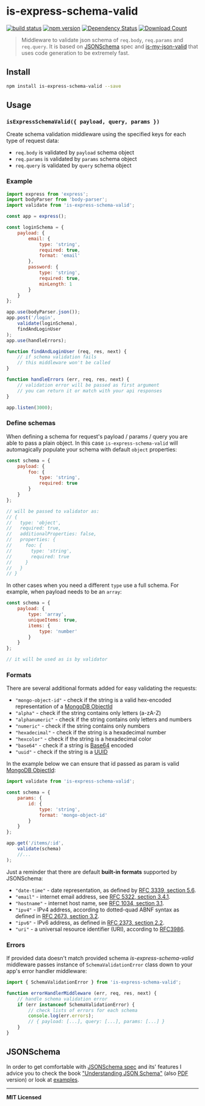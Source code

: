 # is-express-schema-valid

[![build status](http://img.shields.io/travis/voronianski/is-express-schema-valid.svg?style=flat)](https://travis-ci.org/voronianski/is-express-schema-valid.js)
[![npm version](http://badge.fury.io/js/is-express-schema-valid.svg)](http://badge.fury.io/js/is-express-schema-valid)
[![Dependency Status](http://david-dm.org/voronianski/is-express-schema-valid.svg)](http://david-dm.org/voronianski/is-express-schema-valid)
[![Download Count](http://img.shields.io/npm/dm/is-express-schema-valid.svg?style=flat)](http://www.npmjs.com/package/is-express-schema-valid)

> Middleware to validate json schema of `req.body`, `req.params` and `req.query`. It is based on [JSONSchema](http://json-schema.org) spec and [is-my-json-valid](https://github.com/mafintosh/is-my-json-valid) that uses code generation to be extremely fast.

## Install

```bash
npm install is-express-schema-valid --save
```

## Usage

### `isExpressSchemaValid({ payload, query, params })`

Create schema validation middleware using the specified keys for each type of request data:

- `req.body` is validated by `payload` schema object
- `req.params` is validated by `params` schema object
- `req.query` is validated by `query` schema object

### Example

```javascript
import express from 'express';
import bodyParser from 'body-parser';
import validate from 'is-express-schema-valid';

const app = express();

const loginSchema = {
    payload: {
        email: {
            type: 'string',
            required: true,
            format: 'email'
        },
        password: {
            type: 'string',
            required: true,
            minLength: 1
        }
    }
};

app.use(bodyParser.json());
app.post('/login',
    validate(loginSchema),
    findAndLoginUser
);
app.use(handleErrors);

function findAndLoginUser (req, res, next) {
    // if schema validation fails 
    // this middleware won't be called
}

function handleErrors (err, req, res, next) {
    // validation error will be passed as first argument
    // you can return it or match with your api responses
}

app.listen(3000);
```

### Define schemas

When defining a schema for request's payload / params / query you are able to pass a plain object. In this case `is-express-schema-valid` will automagically populate your schema with default `object` properties:

```javascript
const schema = {
    payload: {
        foo: {
            type: 'string',
            required: true
        }
    }
};

// will be passed to validator as:
// { 
//   type: 'object', 
//   required: true, 
//   additionalProperties: false, 
//   properties: { 
//     foo: { 
//       type: 'string', 
//       required: true 
//     }
//   }
// }
```

In other cases when you need a different `type` use a full schema. For example, when payload needs to be an `array`:

```javascript
const schema = {
    payload: {
        type: 'array',
        uniqueItems: true,
        items: {
            type: 'number'
        }
    }
};

// it will be used as is by validator
```

### Formats

There are several additional formats added for easy validating the requests:

- `"mongo-object-id"` - check if the string is a valid hex-encoded representation of a [MongoDB ObjectId](http://docs.mongodb.org/manual/reference/object-id/)
- `"alpha"` - check if the string contains only letters (a-zA-Z)
- `"alphanumeric"` - check if the string contains only letters and numbers
- `"numeric"` - check if the string contains only numbers
- `"hexadecimal"` - check if the string is a hexadecimal number
- `"hexcolor"` - check if the string is a hexadecimal color
- `"base64"` - check if a string is [Base64](https://en.wikipedia.org/wiki/Base64) encoded
- `"uuid"` - check if the string is a [UUID](https://en.wikipedia.org/wiki/Universally_unique_identifier)

In the example below we can ensure that id passed as param is valid [MongoDB ObjectId](http://docs.mongodb.org/manual/reference/object-id/): 

```javascript
import validate from 'is-express-schema-valid';

const schema = {
    params: {
        id: {
            type: 'string',
            format: 'mongo-object-id'
        }
    }
};

app.get('/items/:id',
    validate(schema) 
    //...
);
```

Just a reminder that there are default **built-in formats** supported by JSONSchema:

- `"date-time"` - date representation, as defined by [RFC 3339, section 5.6](http://tools.ietf.org/html/rfc3339).
- `"email"` - internet email address, see [RFC 5322, section 3.4.1](http://tools.ietf.org/html/rfc5322).
- `"hostname"` - internet host name, see [RFC 1034, section 3.1](http://tools.ietf.org/html/rfc1034).
- `"ipv4"` - IPv4 address, according to dotted-quad ABNF syntax as defined in [RFC 2673, section 3.2](http://tools.ietf.org/html/rfc2673).
- `"ipv6"` - IPv6 address, as defined in [RFC 2373, section 2.2](http://tools.ietf.org/html/rfc2373).
- `"uri"` - a universal resource identifier (URI), according to [RFC3986](http://tools.ietf.org/html/rfc3986).

### Errors

If provided data doesn't match provided schema _is-express-schema-valid_ middleware passes instance of `SchemaValidationError` class down to your app's error handler middleware:

```javascript
import { SchemaValidationError } from 'is-express-schema-valid';

function errorHandlerMiddleware (err, req, res, next) {
    // handle schema validation error
    if (err instanceof SchemaValidationError) {
        // check lists of errors for each schema
        console.log(err.errors);
        // { payload: [...], query: [...], params: [...] }
    }
}
```

## JSONSchema

In order to get comfortable with [JSONSchema spec](http://json-schema.org) and its' features I advice you to check the book ["Understanding JSON Schema"](http://spacetelescope.github.io/understanding-json-schema) (also [PDF](http://spacetelescope.github.io/understanding-json-schema/UnderstandingJSONSchema.pdf) version) or look at [examples](http://json-schema.org/examples.html).

---

**MIT Licensed**
